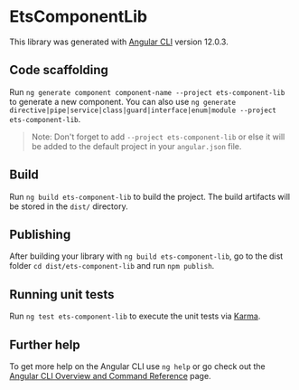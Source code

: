 # EtsComponentLib

This library was generated with [Angular CLI](https://github.com/angular/angular-cli) version 12.0.3.

## Code scaffolding

Run `ng generate component component-name --project ets-component-lib` to generate a new component. You can also use `ng generate directive|pipe|service|class|guard|interface|enum|module --project ets-component-lib`.
> Note: Don't forget to add `--project ets-component-lib` or else it will be added to the default project in your `angular.json` file. 

## Build

Run `ng build ets-component-lib` to build the project. The build artifacts will be stored in the `dist/` directory.

## Publishing

After building your library with `ng build ets-component-lib`, go to the dist folder `cd dist/ets-component-lib` and run `npm publish`.

## Running unit tests

Run `ng test ets-component-lib` to execute the unit tests via [Karma](https://karma-runner.github.io).

## Further help

To get more help on the Angular CLI use `ng help` or go check out the [Angular CLI Overview and Command Reference](https://angular.io/cli) page.
